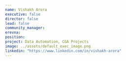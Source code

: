 ```yaml
---
name: Vishakh Arora
executive: false
director: false
lead: false
community_manager: 
erevna:
position:
project: Data Automation, CGA Projects
image: ../assets/default_exec_image.png
linkedin: "https://www.linkedin.com/in/vishakh-arora"
---
```

